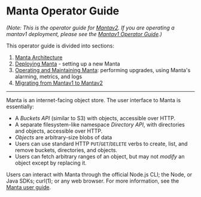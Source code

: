 # Manta Operator Guide

*(Note: This is the operator guide for
[Mantav2](https://github.com/joyent/manta/blob/master/docs/mantav2.md). If you
are operating a mantav1 deployment, please see the [Mantav1 Operator
Guide](https://github.com/joyent/manta/blob/mantav1/docs/operator-guide.md).)*

This operator guide is divided into sections:

1. [Manta Architecture](./architecture.md)
2. [Deploying Manta](./deployment.md) - setting up a new Manta
3. [Operating and Maintaining Manta](./maintenance.md): performing
   upgrades, using Manta's alarming, metrics, and logs
4. [Migrating from Mantav1 to Mantav2](./mantav2-migration.md)

* * *

Manta is an internet-facing object store. The user interface to Manta is
essentially:

* A *Buckets API* (similar to S3) with objects, accessible over HTTP.
* A separate filesystem-like namespace *Directory API*, with directories and
  objects, accessible over HTTP.
* *Objects* are arbitrary-size blobs of data
* Users can use standard HTTP `PUT`/`GET`/`DELETE` verbs to create, list, and
  remove buckets, directories, and objects.
* Users can fetch arbitrary ranges of an object, but may not *modify* an object
  except by replacing it.

Users can interact with Manta through the official Node.js CLI; the Node, or
Java SDKs; curl(1); or any web browser. For more information, see the [Manta
user guide](../user-guide).

